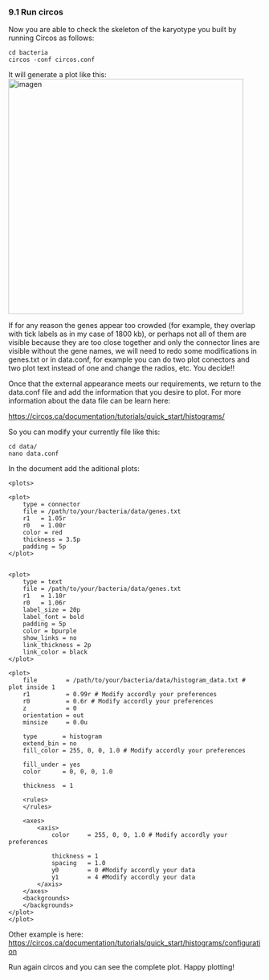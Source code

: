 ### 9.1 Run circos
Now you are able to check the skeleton of the karyotype you built by running Circos as follows:

```
cd bacteria
circos -conf circos.conf
```

It will generate a plot like this:
<img width="468" alt="imagen" src="https://github.com/LauraCarrillo89/How_to_plot_with_circos_in_your_local_machine/assets/105659380/c724b36a-4a32-4c29-824e-2d65f67e9b3a">

If for any reason the genes appear too crowded (for example, they overlap with tick labels as in my case of 1800 kb), or perhaps not all of them are visible because they are too close together and 
only the connector lines are visible without the gene names, we will need to redo some modifications in genes.txt or in data.conf, for example you can do two plot conectors and two plot text 
instead of one and change the radios, etc. You decide!!

Once that the external appearance meets our requirements, we return to the data.conf file and add the information that you desire to plot.
For more information about the data file can be learn here: 

https://circos.ca/documentation/tutorials/quick_start/histograms/

So you can modify your currently file like this:

```
cd data/
nano data.conf
```

In the document add the aditional plots:
```
<plots>

<plot>
    type = connector
    file = /path/to/your/bacteria/data/genes.txt
    r1   = 1.05r
    r0   = 1.00r
    color = red
    thickness = 3.5p
    padding = 5p
</plot>


<plot>
    type = text
    file = /path/to/your/bacteria/data/genes.txt
    r1   = 1.10r
    r0   = 1.06r
    label_size = 20p
    label_font = bold
    padding = 5p
    color = bpurple
    show_links = no
    link_thickness = 2p
    link_color = black
</plot>

<plot>
    file        = /path/to/your/bacteria/data/histogram_data.txt # plot inside 1
    r1          = 0.99r # Modify accordly your preferences
    r0          = 0.6r # Modify accordly your preferences
    z           = 0
    orientation = out
    minsize     = 0.0u

    type       = histogram
    extend_bin = no
    fill_color = 255, 0, 0, 1.0 # Modify accordly your preferences

    fill_under = yes
    color      = 0, 0, 0, 1.0

    thickness  = 1

    <rules>
    </rules>

    <axes>
        <axis>
            color     = 255, 0, 0, 1.0 # Modify accordly your preferences

            thickness = 1
            spacing   = 1.0
            y0        = 0 #Modify accordly your data
            y1        = 4 #Modify accordly your data
        </axis>
    </axes>
    <backgrounds>
    </backgrounds>
</plot>
</plot>
```

Other example is here: https://circos.ca/documentation/tutorials/quick_start/histograms/configuration

Run again circos and you can see the complete plot.
Happy plotting!
